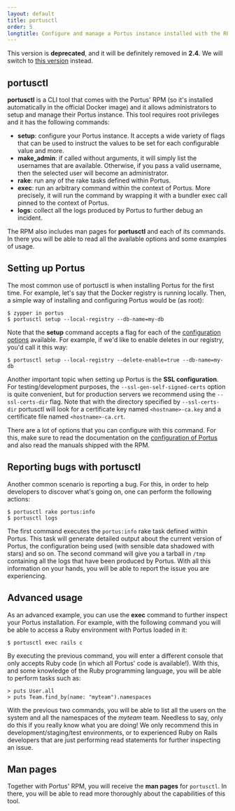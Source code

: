 ```yaml
---
layout: default
title: portusctl
order: 5
longtitle: Configure and manage a Portus instance installed with the RPM
---
```


<div class="alert alert-danger">
  This version is <strong>deprecated</strong>, and it will be definitely removed
  in <strong>2.4</strong>. We will switch to
  <a href="https://github.com/openSUSE/portusctl" title="openSUSE/portusctl">this version</a>
  instead.
</div>

## portusctl

**portusctl** is a CLI tool that comes with the Portus' RPM (so it's installed
automatically in the official Docker image) and it allows administrators to
setup and manage their Portus instance. This tool requires root privileges and
it has the following commands:

- **setup**: configure your Portus instance. It accepts a wide variety of flags
  that can be used to instruct the values to be set for each configurable value
  and more.
- **make_admin**: if called without arguments, it will simply list the usernames
  that are available. Otherwise, if you pass a valid username, then the selected
  user will become an administrator.
- **rake**: run any of the rake tasks defined within Portus.
- **exec**: run an arbitrary command within the context of Portus. More
  precisely, it will run the command by wrapping it with a bundler exec
  call pinned to the context of Portus.
- **logs**: collect all the logs produced by Portus to further debug an incident.

The RPM also includes man pages for **portusctl** and each of its commands. In
there you will be able to read all the available options and some examples of
usage.

## Setting up Portus

The most common use of portusctl is when installing Portus for the first
time. For example, let's say that the Docker registry is running locally. Then,
a simple way of installing and configuring Portus would be (as root):

```
$ zypper in portus
$ portusctl setup --local-registry --db-name=my-db
```

Note that the **setup** command accepts a flag for each of the
[configuration options](/docs/Configuring-Portus.html) available. For example,
if we'd like to enable deletes in our registry, you'd call it this way:

```
$ portusctl setup --local-registry --delete-enable=true --db-name=my-db
```

Another important topic when setting up Portus is the **SSL configuration**. For
testing/development purposes, the `--ssl-gen-self-signed-certs` option is quite
convenient, but for production servers we recommend using the `--ssl-certs-dir`
flag. Note that with the directory specified by `--ssl-certs-dir` portusctl
will look for a certificate key named `<hostname>-ca.key` and a certificate file
named `<hostname>-ca.crt`.

There are a lot of options that you can configure with this command. For this,
make sure to read the documentation on the
[configuration of Portus](/docs/Configuring-Portus.html) and also read the
manuals shipped with the RPM.

## Reporting bugs with portusctl

Another common scenario is reporting a bug. For this, in order to help
developers to discover what's going on, one can perform the following
actions:

```
$ portusctl rake portus:info
$ portusctl logs
```

The first command executes the `portus:info` rake task defined within
Portus. This task will generate detailed output about the current version of
Portus, the configuration being used (with sensible data shadowed with stars)
and so on. The second command will give you a tarball in `/tmp` containing all
the logs that have been produced by Portus. With all this information on your
hands, you will be able to report the issue you are experiencing.

## Advanced usage

As an advanced example, you can use the **exec** command to further inspect your
Portus installation. For example, with the following command you will be able to
access a Ruby environment with Portus loaded in it:

```
$ portusctl exec rails c
```

By executing the previous command, you will enter a different console that
only accepts Ruby code (in which all Portus' code is available!). With this,
and some knowledge of the Ruby programming language, you will be able to perform
tasks such as:

```
> puts User.all
> puts Team.find_by(name: "myteam").namespaces
```

With the previous two commands, you will be able to list all the users on the
system and all the namespaces of the *myteam* team. Needless to say, only do
this if you really know what you are doing! We only recommend this in
development/staging/test environments, or to experienced Ruby on Rails
developers that are just performing read statements for further inspecting
an issue.

## Man pages

Together with Portus' RPM, you will receive the **man pages** for
`portusctl`. In there, you will be able to read more thoroughly about the
capabilities of this tool.
